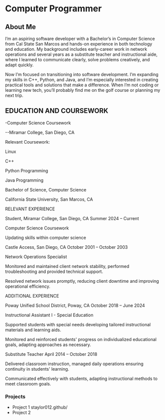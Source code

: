 # Computer Programmer

## About Me

I’m an aspiring software developer with a Bachelor’s in Computer Science from Cal State San Marcos and hands-on experience in both technology and education. My background includes early-career work in network operations and several years as a substitute teacher and instructional aide, where I learned to communicate clearly, solve problems creatively, and adapt quickly.

Now I’m focused on transitioning into software development. I’m expanding my skills in C++, Python, and Java, and I’m especially interested in creating practical tools and solutions that make a difference. When I’m not coding or learning new tech, you’ll probably find me on the golf course or planning my next trip.

## EDUCATION AND COURSEWORK 

-Computer Science Coursework   

 --Miramar College, San Diego, CA   

Relevant Coursework:  

Linux 

C++ 

Python Programming 

Java Programming 

 

Bachelor of Science, Computer Science   

California State University, San Marcos, CA   

 

RELEVANT EXPERIENCE 

 

Student, Miramar College, San Diego, CA                                                                  Summer 2024 – Current 

Computer Science Coursework 

Updating skills within computer science 

 

Castle Access, San Diego, CA                                                                          October 2001 – October 2003   

Network Operations Specialist  

Monitored and maintained client network stability, performed troubleshooting and provided technical support. 

Resolved network issues promptly, reducing client downtime and improving operational efficiency. 

 

ADDITIONAL EXPERIENCE 

Poway Unified School District, Poway, CA                                                           October 2018 – June 2024   

Instructional Assistant I - Special Education 

Supported students with special needs developing tailored instructional materials and learning aids. 

Monitored and reinforced students' progress on individualized educational goals, adapting approaches as necessary. 

 

Substitute Teacher                                                                                                    April 2014 – October 2018   

Delivered classroom instruction, managed daily operations ensuring continuity in students' learning. 

Communicated effectively with students, adapting instructional methods to meet classroom goals. 

### Projects
- Project 1 staylor012.github/
- Project 2
